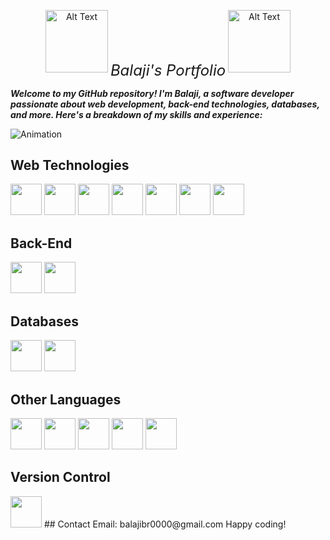 <p align="center">
  <img src="https://user-images.githubusercontent.com/74038190/213844263-a8897a51-32f4-4b3b-b5c2-e1528b89f6f3.png" alt="Alt Text" width="100" height="100">
  <span style="font-size: 24px; vertical-align: middle;"><i>Balaji's Portfolio</i></span>
  <img src="https://user-images.githubusercontent.com/74038190/213844263-a8897a51-32f4-4b3b-b5c2-e1528b89f6f3.png" alt="Alt Text" width="100" height="100">
</p>


**_Welcome to my GitHub repository! I'm Balaji, a software developer passionate about web development, back-end technologies, databases, and more. Here's a breakdown of my skills and experience:_**

![Animation](https://user-images.githubusercontent.com/74038190/225813708-98b745f2-7d22-48cf-9150-083f1b00d6c9.gif)


## Web Technologies
<img src="https://img.shields.io/badge/HTML5-E34F26?style=flat&logo=html5&logoColor=white" height="50"> <img src="https://img.shields.io/badge/CSS3-1572B6?style=flat&logo=css3&logoColor=white" height="50"> <img src="https://img.shields.io/badge/JavaScript-F7DF1E?style=flat&logo=javascript&logoColor=black" height="50"> <img src="https://img.shields.io/badge/AngularJS-E23237?style=flat&logo=angularjs&logoColor=white" height="50">  <img src="https://img.shields.io/badge/jQuery-0769AD?style=flat&logo=jquery&logoColor=white" height="50"> <img src="https://img.shields.io/badge/Sass-CC6699?style=flat&logo=sass&logoColor=white" height="50"> <img src="https://img.shields.io/badge/React-61DAFB?style=flat&logo=react&logoColor=white" height="50">

## Back-End
<img src="https://img.shields.io/badge/Node.js-43853D?style=flat&logo=node.js&logoColor=white" height="50"> <img src="https://img.shields.io/badge/Express.js-000000?style=flat&logo=express&logoColor=white" height="50">
## Databases
<img src="https://img.shields.io/badge/MongoDB-47A248?style=flat&logo=mongodb&logoColor=white" height="50"> <img src="https://img.shields.io/badge/MySQL-4479A1?style=flat&logo=mysql&logoColor=white" height="50">
## Other Languages
<img src="https://img.shields.io/badge/TypeScript-007ACC?style=flat&logo=typescript&logoColor=white" height="50"> <img src="https://img.shields.io/badge/C-00599C?style=flat&logo=c&logoColor=white" height="50"> <img src="https://img.shields.io/badge/C++-00599C?style=flat&logo=c%2B%2B&logoColor=white" height="50"> <img src="https://img.shields.io/badge/Java-007396?style=flat&logo=java&logoColor=white" height="50"> <img src="https://img.shields.io/badge/Python-3776AB?style=flat&logo=python&logoColor=white" height="50">
## Version Control
<img src="https://img.shields.io/badge/Git-F05032?style=flat&logo=git&logoColor=white" height="50">
## Contact
Email: balajibr0000@gmail.com
Happy coding!
